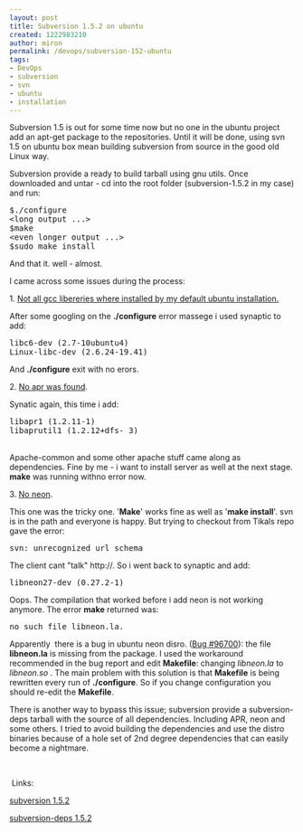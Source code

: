 ```yaml
---
layout: post
title: Subversion 1.5.2 on ubuntu
created: 1222983210
author: miron
permalink: /devops/subversion-152-ubuntu
tags:
- DevOps
- subversion
- svn
- ubuntu
- installation
---
```

<p><span style="display: none;">&nbsp;</span></p><p>Subversion 1.5 is out for some time now but no one in the ubuntu project add an apt-get package to the repositories. Until it will be done, using svn 1.5 on ubuntu box mean building subversion from source in the good old Linux way.</p><p>Subversion provide a ready to build tarball using gnu utils. Once downloaded and untar - cd into the root folder (subversion-1.5.2 in my case) and run:</p><pre>
$./configure
&lt;long output ...&gt;
$make
&lt;even longer output ...&gt;
$sudo make install</pre><p>And that it. well - almost.</p><p>I came across some issues during the process:</p><p>1. <u>Not all gcc libereries where installed by my default ubuntu installation.</u></p><p>After some googling on the <strong>./configure</strong> error massege i used synaptic to add:</p><pre>
libc6-dev (2.7-10ubuntu4)
Linux-libc-dev (2.6.24-19.41)</pre><p>And <strong>./configure</strong> exit with no erors.</p><p>2. <u>No apr was found</u>.</p><p>Synatic again, this time i add:</p><pre>
libapr1 (1.2.11-1)
libaprutil1 (1.2.12+dfs- 3)</pre><p><br />Apache-common and some other apache stuff came along as dependencies. Fine by me - i want to install server as well at the next stage. <strong>make</strong> was running withno error now.</p><p>3. <u>No neon</u>.</p><p>This one was the tricky one. '<strong>Make</strong>' works fine as well as '<strong>make install</strong>'. svn is in the path and everyone is happy. But trying to checkout from Tikals repo gave the error:</p><pre>
svn: unrecognized url schema</pre><p>The client cant &quot;talk&quot; http://. So i went back to synaptic and add:</p><pre>
libneon27-dev (0.27.2-1)</pre><p>Oops. The compilation that worked before i add neon is not working anymore. The error <strong>make</strong> returned was:</p><pre>
no such file libneon.la. 
</pre><p>Apparently&nbsp; there is a bug in ubuntu neon disro. (<a href="https://bugs.launchpad.net/ubuntu/+source/neon26/+bug/96700">Bug #96700</a>): the file <strong>libneon.la</strong> is missing from the package. I used the workaround recommended in the bug report and edit <strong>Makefile</strong>: changing <em>libneon.la</em> to <em>libneon.so</em> . The main problem with this solution is that <strong>Makefile</strong> is being rewritten every run of <strong>./configure</strong>. So if you change configuration you should re-edit the <strong>Makefile</strong>.</p><p>There is another way to bypass this issue; subversion provide a subversion-deps tarball with the source of all dependencies. Including APR, neon and some others. I tried to avoid building the dependencies and use the distro binaries because of a hole set of 2nd degree dependencies that can easily become a nightmare.</p><p>&nbsp;</p><p><span style="display: none;">&nbsp;</span></p><p>&nbsp;Links:</p><p><a href="http://subversion.tigris.org/downloads/subversion-1.5.2.tar.bz2">subversion 1.5.2</a></p><p><a href="http://subversion.tigris.org/downloads/subversion-deps-1.5.2.tar.bz2">subversion-deps 1.5.2</a></p><p>&nbsp;</p>
